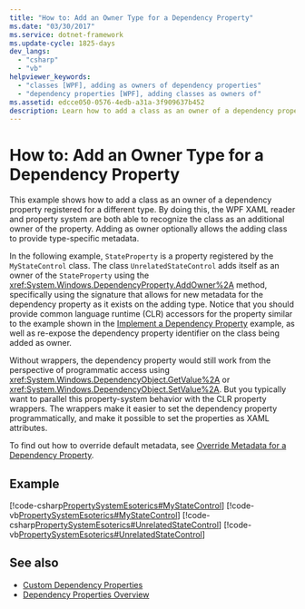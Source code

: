 ```yaml
---
title: "How to: Add an Owner Type for a Dependency Property"
ms.date: "03/30/2017"
ms.service: dotnet-framework
ms.update-cycle: 1825-days
dev_langs:
  - "csharp"
  - "vb"
helpviewer_keywords:
  - "classes [WPF], adding as owners of dependency properties"
  - "dependency properties [WPF], adding classes as owners of"
ms.assetid: edcce050-0576-4edb-a31a-3f909637b452
description: Learn how to add a class as an owner of a dependency property registered for a different type, with supporting information and links.
---
```

# How to: Add an Owner Type for a Dependency Property

This example shows how to add a class as an owner of a dependency property registered for a different type. By doing this, the WPF XAML reader and property system are both able to recognize the class as an additional owner of the property. Adding as owner optionally allows the adding class to provide type-specific metadata.

In the following example, `StateProperty` is a property registered by the `MyStateControl` class. The class `UnrelatedStateControl` adds itself as an owner of the `StateProperty` using the <xref:System.Windows.DependencyProperty.AddOwner%2A> method, specifically using the signature that allows for new metadata for the dependency property as it exists on the adding type. Notice that you should provide common language runtime (CLR) accessors for the property similar to the example shown in the [Implement a Dependency Property](../properties/how-to-implement-a-dependency-property.md) example, as well as re-expose the dependency property identifier on the class being added as owner.

Without wrappers, the dependency property would still work from the perspective of programmatic access using <xref:System.Windows.DependencyObject.GetValue%2A> or <xref:System.Windows.DependencyObject.SetValue%2A>. But you typically want to parallel this property-system behavior with the CLR property wrappers. The wrappers make it easier to set the dependency property programmatically, and make it possible to set the properties as XAML attributes.

To find out how to override default metadata, see [Override Metadata for a Dependency Property](../properties/how-to-override-metadata-for-a-dependency-property.md).

## Example

[!code-csharp[PropertySystemEsoterics#MyStateControl](~/samples/snippets/csharp/VS_Snippets_Wpf/PropertySystemEsoterics/CSharp/SDKSampleLibrary/class1.cs#mystatecontrol)]
[!code-vb[PropertySystemEsoterics#MyStateControl](~/samples/snippets/visualbasic/VS_Snippets_Wpf/PropertySystemEsoterics/visualbasic/sdksamplelibrary/class1.vb#mystatecontrol)]
[!code-csharp[PropertySystemEsoterics#UnrelatedStateControl](~/samples/snippets/csharp/VS_Snippets_Wpf/PropertySystemEsoterics/CSharp/SDKSampleLibrary/class1.cs#unrelatedstatecontrol)]
[!code-vb[PropertySystemEsoterics#UnrelatedStateControl](~/samples/snippets/visualbasic/VS_Snippets_Wpf/PropertySystemEsoterics/visualbasic/sdksamplelibrary/class1.vb#unrelatedstatecontrol)]

## See also

- [Custom Dependency Properties](../properties/custom-dependency-properties.md)
- [Dependency Properties Overview](../properties/dependency-properties-overview.md)
